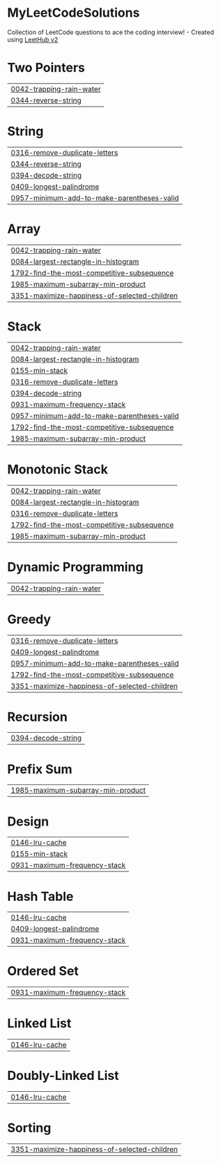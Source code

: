 # MyLeetCodeSolutions
Collection of LeetCode questions to ace the coding interview! - Created using [LeetHub v2](https://github.com/arunbhardwaj/LeetHub-2.0)


# Two Pointers
|  |
| ------- |
| [0042-trapping-rain-water](https://github.com/Ausaf-10/MyLeetCodeSolutions/tree/master/0042-trapping-rain-water) |
| [0344-reverse-string](https://github.com/Ausaf-10/MyLeetCodeSolutions/tree/master/0344-reverse-string) |
# String
|  |
| ------- |
| [0316-remove-duplicate-letters](https://github.com/Ausaf-10/MyLeetCodeSolutions/tree/master/0316-remove-duplicate-letters) |
| [0344-reverse-string](https://github.com/Ausaf-10/MyLeetCodeSolutions/tree/master/0344-reverse-string) |
| [0394-decode-string](https://github.com/Ausaf-10/MyLeetCodeSolutions/tree/master/0394-decode-string) |
| [0409-longest-palindrome](https://github.com/Ausaf-10/MyLeetCodeSolutions/tree/master/0409-longest-palindrome) |
| [0957-minimum-add-to-make-parentheses-valid](https://github.com/Ausaf-10/MyLeetCodeSolutions/tree/master/0957-minimum-add-to-make-parentheses-valid) |
# Array
|  |
| ------- |
| [0042-trapping-rain-water](https://github.com/Ausaf-10/MyLeetCodeSolutions/tree/master/0042-trapping-rain-water) |
| [0084-largest-rectangle-in-histogram](https://github.com/Ausaf-10/MyLeetCodeSolutions/tree/master/0084-largest-rectangle-in-histogram) |
| [1792-find-the-most-competitive-subsequence](https://github.com/Ausaf-10/MyLeetCodeSolutions/tree/master/1792-find-the-most-competitive-subsequence) |
| [1985-maximum-subarray-min-product](https://github.com/Ausaf-10/MyLeetCodeSolutions/tree/master/1985-maximum-subarray-min-product) |
| [3351-maximize-happiness-of-selected-children](https://github.com/Ausaf-10/MyLeetCodeSolutions/tree/master/3351-maximize-happiness-of-selected-children) |
# Stack
|  |
| ------- |
| [0042-trapping-rain-water](https://github.com/Ausaf-10/MyLeetCodeSolutions/tree/master/0042-trapping-rain-water) |
| [0084-largest-rectangle-in-histogram](https://github.com/Ausaf-10/MyLeetCodeSolutions/tree/master/0084-largest-rectangle-in-histogram) |
| [0155-min-stack](https://github.com/Ausaf-10/MyLeetCodeSolutions/tree/master/0155-min-stack) |
| [0316-remove-duplicate-letters](https://github.com/Ausaf-10/MyLeetCodeSolutions/tree/master/0316-remove-duplicate-letters) |
| [0394-decode-string](https://github.com/Ausaf-10/MyLeetCodeSolutions/tree/master/0394-decode-string) |
| [0931-maximum-frequency-stack](https://github.com/Ausaf-10/MyLeetCodeSolutions/tree/master/0931-maximum-frequency-stack) |
| [0957-minimum-add-to-make-parentheses-valid](https://github.com/Ausaf-10/MyLeetCodeSolutions/tree/master/0957-minimum-add-to-make-parentheses-valid) |
| [1792-find-the-most-competitive-subsequence](https://github.com/Ausaf-10/MyLeetCodeSolutions/tree/master/1792-find-the-most-competitive-subsequence) |
| [1985-maximum-subarray-min-product](https://github.com/Ausaf-10/MyLeetCodeSolutions/tree/master/1985-maximum-subarray-min-product) |
# Monotonic Stack
|  |
| ------- |
| [0042-trapping-rain-water](https://github.com/Ausaf-10/MyLeetCodeSolutions/tree/master/0042-trapping-rain-water) |
| [0084-largest-rectangle-in-histogram](https://github.com/Ausaf-10/MyLeetCodeSolutions/tree/master/0084-largest-rectangle-in-histogram) |
| [0316-remove-duplicate-letters](https://github.com/Ausaf-10/MyLeetCodeSolutions/tree/master/0316-remove-duplicate-letters) |
| [1792-find-the-most-competitive-subsequence](https://github.com/Ausaf-10/MyLeetCodeSolutions/tree/master/1792-find-the-most-competitive-subsequence) |
| [1985-maximum-subarray-min-product](https://github.com/Ausaf-10/MyLeetCodeSolutions/tree/master/1985-maximum-subarray-min-product) |
# Dynamic Programming
|  |
| ------- |
| [0042-trapping-rain-water](https://github.com/Ausaf-10/MyLeetCodeSolutions/tree/master/0042-trapping-rain-water) |
# Greedy
|  |
| ------- |
| [0316-remove-duplicate-letters](https://github.com/Ausaf-10/MyLeetCodeSolutions/tree/master/0316-remove-duplicate-letters) |
| [0409-longest-palindrome](https://github.com/Ausaf-10/MyLeetCodeSolutions/tree/master/0409-longest-palindrome) |
| [0957-minimum-add-to-make-parentheses-valid](https://github.com/Ausaf-10/MyLeetCodeSolutions/tree/master/0957-minimum-add-to-make-parentheses-valid) |
| [1792-find-the-most-competitive-subsequence](https://github.com/Ausaf-10/MyLeetCodeSolutions/tree/master/1792-find-the-most-competitive-subsequence) |
| [3351-maximize-happiness-of-selected-children](https://github.com/Ausaf-10/MyLeetCodeSolutions/tree/master/3351-maximize-happiness-of-selected-children) |
# Recursion
|  |
| ------- |
| [0394-decode-string](https://github.com/Ausaf-10/MyLeetCodeSolutions/tree/master/0394-decode-string) |
# Prefix Sum
|  |
| ------- |
| [1985-maximum-subarray-min-product](https://github.com/Ausaf-10/MyLeetCodeSolutions/tree/master/1985-maximum-subarray-min-product) |
# Design
|  |
| ------- |
| [0146-lru-cache](https://github.com/Ausaf-10/MyLeetCodeSolutions/tree/master/0146-lru-cache) |
| [0155-min-stack](https://github.com/Ausaf-10/MyLeetCodeSolutions/tree/master/0155-min-stack) |
| [0931-maximum-frequency-stack](https://github.com/Ausaf-10/MyLeetCodeSolutions/tree/master/0931-maximum-frequency-stack) |
# Hash Table
|  |
| ------- |
| [0146-lru-cache](https://github.com/Ausaf-10/MyLeetCodeSolutions/tree/master/0146-lru-cache) |
| [0409-longest-palindrome](https://github.com/Ausaf-10/MyLeetCodeSolutions/tree/master/0409-longest-palindrome) |
| [0931-maximum-frequency-stack](https://github.com/Ausaf-10/MyLeetCodeSolutions/tree/master/0931-maximum-frequency-stack) |
# Ordered Set
|  |
| ------- |
| [0931-maximum-frequency-stack](https://github.com/Ausaf-10/MyLeetCodeSolutions/tree/master/0931-maximum-frequency-stack) |
# Linked List
|  |
| ------- |
| [0146-lru-cache](https://github.com/Ausaf-10/MyLeetCodeSolutions/tree/master/0146-lru-cache) |
# Doubly-Linked List
|  |
| ------- |
| [0146-lru-cache](https://github.com/Ausaf-10/MyLeetCodeSolutions/tree/master/0146-lru-cache) |
# Sorting
|  |
| ------- |
| [3351-maximize-happiness-of-selected-children](https://github.com/Ausaf-10/MyLeetCodeSolutions/tree/master/3351-maximize-happiness-of-selected-children) |